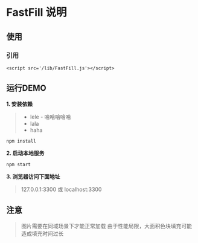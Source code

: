 # FastFill 说明

## 使用

### 引用
```
<script src='/lib/FastFill.js'></script>
```

## 运行DEMO

__1. 安装依赖__
>- lele
    - 哈哈哈哈哈
>- lala
>- haha
```
npm install
```

__2. 启动本地服务__
```
npm start
```

__3. 浏览器访问下面地址__

> 127.0.0.1:3300 或 localhost:3300

## 注意

> 图片需要在同域场景下才能正常加载
> 由于性能局限，大面积色块填充可能造成填充时间过长
